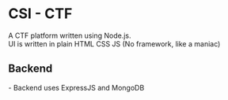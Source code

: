 # CSI - CTF
A CTF platform written using Node.js. <br>
UI is written in plain HTML CSS JS (No framework, like a maniac)

<h2>Backend</h2>
- Backend uses ExpressJS and MongoDB

